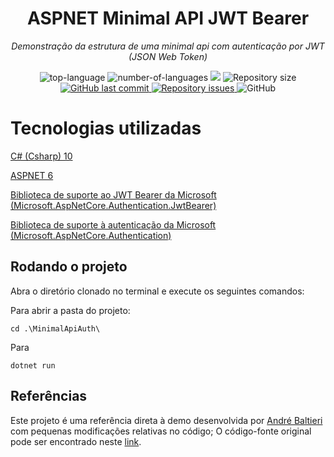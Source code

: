 <h1 align="center">ASPNET Minimal API JWT Bearer</h1>
<p align="center"><i>Demonstração da estrutura de uma minimal api com autenticação por JWT (JSON Web Token)</i></p>
<p align="center" display="inline-block">
  <img src="https://img.shields.io/github/languages/top/BrewertonSantos/ASPNET-Minimal-API" alt="top-language"/>
  <img src="https://img.shields.io/github/languages/count/BrewertonSantos/ASPNET-Minimal-API.svg" alt="number-of-languages"/>
  <a href="https://www.codacy.com/gh/BrewertonSantos/ASPNET-Minimal-API/dashboard?utm_source=github.com&amp;utm_medium=referral&amp;utm_content=BrewertonSantos/ASPNET-Minimal-API&amp;utm_campaign=Badge_Grade"><img src="https://app.codacy.com/project/badge/Grade/a148a172d5b6471098a0f0166b08e542"/></a>
  <img alt="Repository size" src="https://img.shields.io/github/repo-size/BrewertonSantos/ASPNET-Minimal-API.svg">
  <a href="https://github.com/BrewertonSantos/ASPNET-Minimal-API/commits/master">
    <img alt="GitHub last commit" src="https://img.shields.io/github/last-commit/BrewertonSantos/ASPNET-Minimal-API.svg">
  </a>

  <a href="https://github.com/Editora-Artigos/article-model">
    <img alt="Repository issues" src="https://img.shields.io/github/issues/BrewertonSantos/ASPNET-Minimal-API.svg">
  </a>

  <img alt="GitHub" src="https://img.shields.io/github/license/BrewertonSantos/ASPNET-Minimal-API.svg">
  </p>
</p>

# Tecnologias utilizadas
[C# (Csharp) 10](https://devblogs.microsoft.com/dotnet/welcome-to-csharp-10/)

[ASPNET 6](https://dotnet.microsoft.com/en-us/download/dotnet/6.0)

[Biblioteca de suporte ao JWT Bearer da Microsoft (Microsoft.AspNetCore.Authentication.JwtBearer)](https://www.nuget.org/packages/Microsoft.AspNetCore.Authentication.JwtBearer/7.0.0-preview.3.22178.4)

[Biblioteca de suporte à autenticação da Microsoft (Microsoft.AspNetCore.Authentication)](https://www.nuget.org/packages/Microsoft.AspNetCore.Authentication/)

## Rodando o projeto

Abra o diretório clonado no terminal e execute os seguintes comandos:

Para abrir a pasta do projeto:

```console
cd .\MinimalApiAuth\
```

Para

```console
dotnet run
```

## Referências

Este projeto é uma referência direta à demo desenvolvida por [André Baltieri](https://github.com/andrebaltieri) com pequenas modificações relativas no código; O código-fonte original pode ser encontrado neste [link](https://github.com/andrebaltieri/minimal-apis-auth-jwt-bearer).
